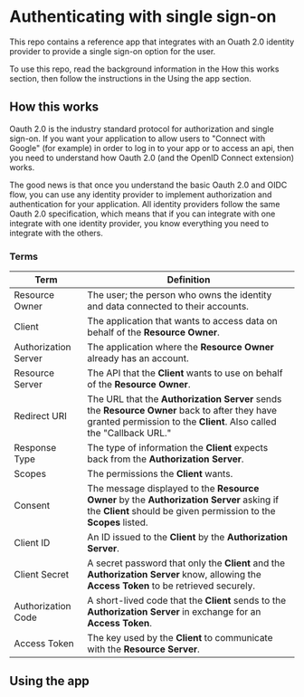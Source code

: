# Authenticating with single sign-on

This repo contains a reference app that integrates with an Ouath 2.0 identity provider to provide a single sign-on option for the user. 

To use this repo, read the background information in the How this works section, then follow the instructions in the Using the app section.

## How this works

Oauth 2.0 is the industry standard protocol for authorization and single sign-on. If you want your application to allow users to "Connect with Google" (for example) in order to log in to your app or to access an api, then you need to understand how Oauth 2.0 (and the OpenID Connect extension) works. 

The good news is that once you understand the basic Oauth 2.0 and OIDC flow, you can use any identity provider to implement authorization and authentication for your application. All identity providers follow the same Oauth 2.0 specification, which means that if you can integrate with one integrate with one identity provider, you know everything you need to integrate with the others.

### Terms


| Term | Definition |
| ---- | ---------- |
| Resource Owner | The user; the person who owns the identity and data connected to their accounts. |
| Client | The application that wants to access data on behalf of the **Resource Owner**. |
| Authorization Server | The application where the **Resource Owner** already has an account. |
| Resource Server | The API that the **Client** wants to use on behalf of the **Resource Owner**. |
| Redirect URI | The URL that the **Authorization Server** sends the **Resource Owner** back to after they have granted permission to the **Client**. Also called the "Callback URL." |
| Response Type | The type of information the **Client** expects back from the **Authorization Server**. |
| Scopes | The permissions the **Client** wants. |
| Consent | The message displayed to the **Resource Owner** by the **Authorization Server** asking if the **Client** should be given permission to the **Scopes** listed. |
| Client ID | An ID issued to the **Client** by the **Authorization Server**. |
| Client Secret | A secret password that only the **Client** and the **Authorization Server** know, allowing the **Access Token** to be retrieved securely. |
| Authorization Code | A short-lived code that the **Client** sends to the **Authorization Server** in exchange for an **Access Token**. |
| Access Token | The key used by the **Client** to communicate with the **Resource Server**. |


## Using the app
